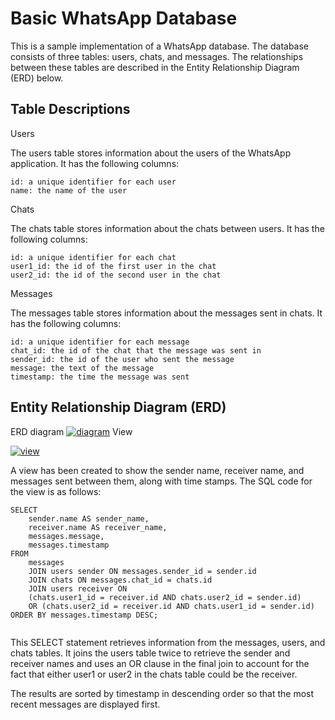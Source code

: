# Basic WhatsApp Database

This is a sample implementation of a WhatsApp database. The database consists of three tables: users, chats, and messages. The relationships between these tables are described in the Entity Relationship Diagram (ERD) below.

## Table Descriptions

Users

The users table stores information about the users of the WhatsApp application. It has the following columns:

    id: a unique identifier for each user
    name: the name of the user

Chats

The chats table stores information about the chats between users. It has the following columns:

    id: a unique identifier for each chat
    user1_id: the id of the first user in the chat
    user2_id: the id of the second user in the chat

Messages

The messages table stores information about the messages sent in chats. It has the following columns:

    id: a unique identifier for each message
    chat_id: the id of the chat that the message was sent in
    sender_id: the id of the user who sent the message
    message: the text of the message
    timestamp: the time the message was sent

## Entity Relationship Diagram (ERD)

ERD diagram
<a href="https://ibb.co/vXDYdds"><img src="https://i.ibb.co/MB96118/diagram.png" alt="diagram" border="0"></a>
View

<a href="https://ibb.co/vLd7PDm"><img src="https://i.ibb.co/44S6TJM/view.png" alt="view" border="0"></a>

A view has been created to show the sender name, receiver name, and messages sent between them, along with time stamps. The SQL code for the view is as follows:

```
SELECT 
    sender.name AS sender_name, 
    receiver.name AS receiver_name, 
    messages.message, 
    messages.timestamp
FROM 
    messages
    JOIN users sender ON messages.sender_id = sender.id
    JOIN chats ON messages.chat_id = chats.id
    JOIN users receiver ON 
    (chats.user1_id = receiver.id AND chats.user2_id = sender.id) 
    OR (chats.user2_id = receiver.id AND chats.user1_id = sender.id) ORDER BY messages.timestamp DESC;


```
This SELECT statement retrieves information from the messages, users, and chats tables. 
It joins the users table twice to retrieve the sender and receiver names and uses an OR clause in the final join to account for the fact that either user1 or user2 in the chats table could be the receiver. 

The results are sorted by timestamp in descending order so that the most recent messages are displayed first.




